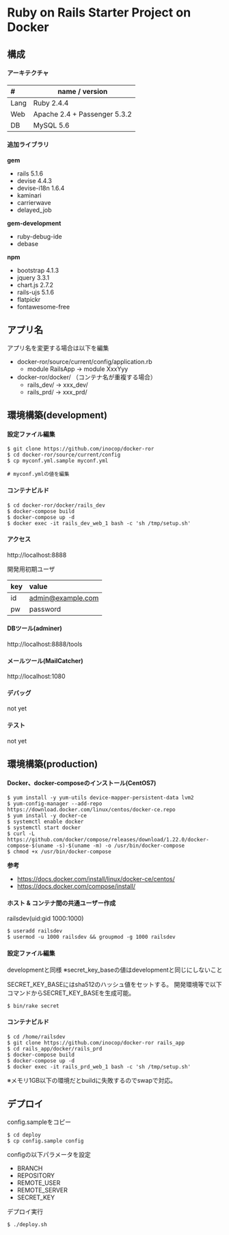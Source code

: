 # Ruby on Rails Starter Project on Docker

## 構成

#### アーキテクチャ
|#    |name / version|
|:----|--------------|
|Lang |Ruby 2.4.4    |
|Web  |Apache 2.4 + Passenger 5.3.2|
|DB   |MySQL 5.6     |


#### 追加ライブラリ

**gem**
- rails 5.1.6
- devise 4.4.3
- devise-i18n 1.6.4
- kaminari
- carrierwave
- delayed_job

**gem-development**
- ruby-debug-ide
- debase

**npm**
- bootstrap 4.1.3
- jquery 3.3.1
- chart.js 2.7.2
- rails-ujs 5.1.6
- flatpickr
- fontawesome-free


## アプリ名

アプリ名を変更する場合は以下を編集
- docker-ror/source/current/config/application.rb
  - module RailsApp -> module XxxYyy
- docker-ror/docker/  （コンテナ名が重複する場合）
  - rails_dev/ -> xxx_dev/
  - rails_prd/ -> xxx_prd/

## 環境構築(development)

#### 設定ファイル編集
```
$ git clone https://github.com/inocop/docker-ror
$ cd docker-ror/source/current/config
$ cp myconf.yml.sample myconf.yml

# myconf.ymlの値を編集
```

#### コンテナビルド

```
$ cd docker-ror/docker/rails_dev
$ docker-compose build
$ docker-compose up -d
$ docker exec -it rails_dev_web_1 bash -c 'sh /tmp/setup.sh'
```

#### アクセス

http://localhost:8888


開発用初期ユーザ

|key |value|
|:---|:----|
|id  |admin@example.com|
|pw  |password|


#### DBツール(adminer)

http://localhost:8888/tools

#### メールツール(MailCatcher)

http://localhost:1080


#### デバッグ

not yet


#### テスト

not yet


## 環境構築(production)

#### Docker、docker-composeのインストール(CentOS7)
```
$ yum install -y yum-utils device-mapper-persistent-data lvm2
$ yum-config-manager --add-repo https://download.docker.com/linux/centos/docker-ce.repo
$ yum install -y docker-ce
$ systemctl enable docker
$ systemctl start docker
$ curl -L https://github.com/docker/compose/releases/download/1.22.0/docker-compose-$(uname -s)-$(uname -m) -o /usr/bin/docker-compose
$ chmod +x /usr/bin/docker-compose
```

**参考**
* https://docs.docker.com/install/linux/docker-ce/centos/
* https://docs.docker.com/compose/install/


#### ホスト & コンテナ間の共通ユーザー作成

railsdev(uid:gid 1000:1000)
```
$ useradd railsdev
$ usermod -u 1000 railsdev && groupmod -g 1000 railsdev
```

#### 設定ファイル編集

developmentと同様
※secret_key_baseの値はdevelopmentと同じにしないこと

SECRET_KEY_BASEにはsha512のハッシュ値をセットする。
開発環境等で以下コマンドからSECRET_KEY_BASEを生成可能。
```
$ bin/rake secret
```

#### コンテナビルド

```
$ cd /home/railsdev
$ git clone https://github.com/inocop/docker-ror rails_app
$ cd rails_app/docker/rails_prd
$ docker-compose build
$ docker-compose up -d
$ docker exec -it rails_prd_web_1 bash -c 'sh /tmp/setup.sh'
```

※メモリ1GB以下の環境だとbuildに失敗するのでswapで対応。


## デプロイ

config.sampleをコピー
```
$ cd deploy
$ cp config.sample config
```

configの以下パラメータを設定
* BRANCH
* REPOSITORY
* REMOTE_USER
* REMOTE_SERVER
* SECRET_KEY

デプロイ実行
```
$ ./deploy.sh
```
